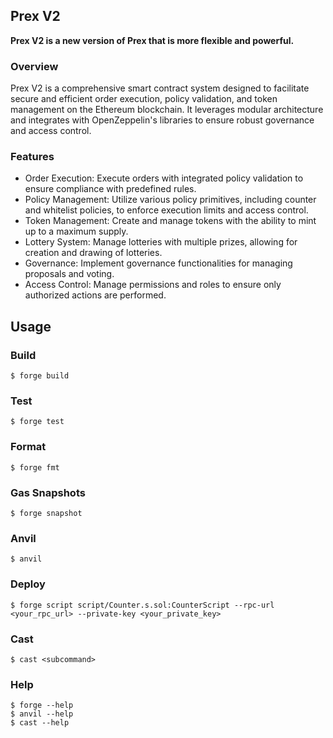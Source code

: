 ## Prex V2

**Prex V2 is a new version of Prex that is more flexible and powerful.**


### Overview
Prex V2 is a comprehensive smart contract system designed to facilitate secure and efficient order execution, policy validation, and token management on the Ethereum blockchain. It leverages modular architecture and integrates with OpenZeppelin's libraries to ensure robust governance and access control.

### Features
- Order Execution: Execute orders with integrated policy validation to ensure compliance with predefined rules.
- Policy Management: Utilize various policy primitives, including counter and whitelist policies, to enforce execution limits and access control.
- Token Management: Create and manage tokens with the ability to mint up to a maximum supply.
- Lottery System: Manage lotteries with multiple prizes, allowing for creation and drawing of lotteries.
- Governance: Implement governance functionalities for managing proposals and voting.
- Access Control: Manage permissions and roles to ensure only authorized actions are performed.


## Usage

### Build

```shell
$ forge build
```

### Test

```shell
$ forge test
```

### Format

```shell
$ forge fmt
```

### Gas Snapshots

```shell
$ forge snapshot
```

### Anvil

```shell
$ anvil
```

### Deploy

```shell
$ forge script script/Counter.s.sol:CounterScript --rpc-url <your_rpc_url> --private-key <your_private_key>
```

### Cast

```shell
$ cast <subcommand>
```

### Help

```shell
$ forge --help
$ anvil --help
$ cast --help
```
